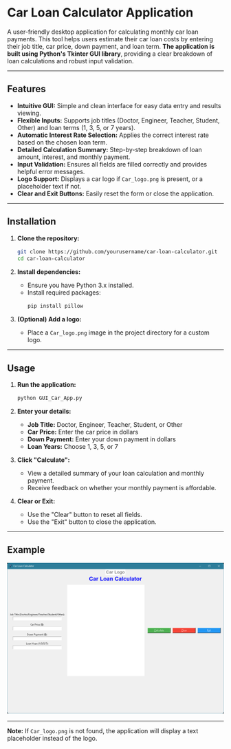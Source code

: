 # Car Loan Calculator Application

A user-friendly desktop application for calculating monthly car loan payments. This tool helps users estimate their car loan costs by entering their job title, car price, down payment, and loan term. **The application is built using Python's Tkinter GUI library**, providing a clear breakdown of loan calculations and robust input validation.

---

## Features

- **Intuitive GUI:** Simple and clean interface for easy data entry and results viewing.
- **Flexible Inputs:** Supports job titles (Doctor, Engineer, Teacher, Student, Other) and loan terms (1, 3, 5, or 7 years).
- **Automatic Interest Rate Selection:** Applies the correct interest rate based on the chosen loan term.
- **Detailed Calculation Summary:** Step-by-step breakdown of loan amount, interest, and monthly payment.
- **Input Validation:** Ensures all fields are filled correctly and provides helpful error messages.
- **Logo Support:** Displays a car logo if `Car_logo.png` is present, or a placeholder text if not.
- **Clear and Exit Buttons:** Easily reset the form or close the application.

---

## Installation

1. **Clone the repository:**
   ```sh
   git clone https://github.com/yourusername/car-loan-calculator.git
   cd car-loan-calculator
   ```

2. **Install dependencies:**
   - Ensure you have Python 3.x installed.
   - Install required packages:
     ```sh
     pip install pillow
     ```

3. **(Optional) Add a logo:**
   - Place a `Car_logo.png` image in the project directory for a custom logo.

---

## Usage

1. **Run the application:**
   ```sh
   python GUI_Car_App.py
   ```

2. **Enter your details:**
   - **Job Title:** Doctor, Engineer, Teacher, Student, or Other
   - **Car Price:** Enter the car price in dollars
   - **Down Payment:** Enter your down payment in dollars
   - **Loan Years:** Choose 1, 3, 5, or 7

3. **Click "Calculate":**
   - View a detailed summary of your loan calculation and monthly payment.
   - Receive feedback on whether your monthly payment is affordable.

4. **Clear or Exit:**
   - Use the "Clear" button to reset all fields.
   - Use the "Exit" button to close the application.

---

## Example

![Screenshot](screenshot.png)

---

**Note:** If `Car_logo.png` is not found, the application will display a text placeholder instead of the logo.